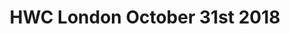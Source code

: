 ---
title: HWC London October 31st 2018
start: 2018-10-31T19:00:00+00:00
end: 2018-10-31T20:30:00+00:00
venue: thehub-coventgarden
tito: 2018-10-31
photo: 2018-10-31.jpg
requirements: "<p>Join us anytime from 18:30 onwards at Proven Dough cafe below Hub by Premier Inn hotel in Covent Garden. The main event starts at 19:00. No need to check-in at the venue just look out for <a href='https://calumryan.com'>Calum Ryan</a>, the organiser, usually sitting towards the back of the cafe with HWC printouts on the table.</p><p>There are a few different ways you can register for Homebrew Website Club London:</p>"
description: "Demos of personal websites and the opportunity to create, update or experiment on your personal website"
attendees:
- http://voss.co/
- https://calumryan.com/
- https://doubleloop.net/
---